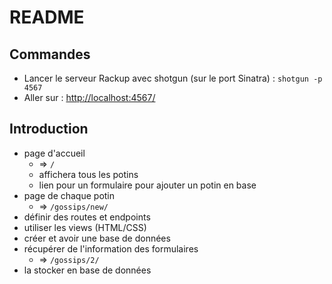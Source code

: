 # README

## Commandes
- Lancer le serveur Rackup avec shotgun (sur le port Sinatra) : `shotgun -p 4567`
- Aller sur : [http://localhost:4567/](http://localhost:4567/)

## Introduction
- page d'accueil
  - => `/`
  - affichera tous les potins
  - lien pour un formulaire pour ajouter un potin en base
- page de chaque potin
  - => `/gossips/new/`
- définir des routes et endpoints
- utiliser les views (HTML/CSS)
- créer et avoir une base de données
- récupérer de l'information des formulaires
  - => `/gossips/2/`
- la stocker en base de données